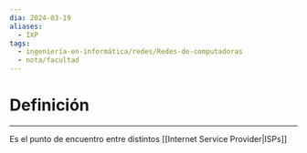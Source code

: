 ```yaml
---
dia: 2024-03-19
aliases:
  - IXP
tags:
  - ingeniería-en-informática/redes/Redes-de-computadoras
  - nota/facultad
---
```

# Definición
---
Es el punto de encuentro entre distintos [[Internet Service Provider|ISPs]]